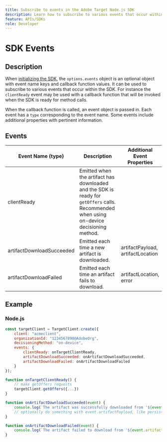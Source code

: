 ```yaml
---
title: Subscribe to events in the Adobe Target Node.js SDK
description: Learn how to subscribe to various events that occur within the Node.js SDK using the OnDeviceDecisioningHandler object.
feature: APIs/SDKs
role: Developer
---
```


# SDK Events

## Description

When [initializing the SDK](initialize-sdk.md), the `options.events` object is an optional object with event name keys and callback function values. It can be used to subscribe to various events that occur within the SDK. For instance the `clientReady` event may be used with a callback function that will be invoked when the SDK is ready for method calls.

When the callback function is called, an event object is passed in. Each event has a `type` corresponding to the event name. Some events include additional properties with pertinent information.

## Events

|Event Name (type)|Description|Additional Event Properties|
| --- | --- | --- |
|clientReady|Emitted when the artifact has downloaded and the SDK is ready for `getOffers` calls. Recommended when using on-device decisioning method.|
|artifactDownloadSucceeded|Emitted each time a new artifact is downloaded.|artifactPayload, artifactLocation|
|artifactDownloadFailed|Emitted each time an artifact fails to download.|artifactLocation, error|

## Example

### Node.js

```js
const targetClient = TargetClient.create({
    client: "acmeclient",
    organizationId: "1234567890@AdobeOrg",
    decisioningMethod: "on-device",
    events: {
        clientReady: onTargetClientReady,
        artifactDownloadSucceeded: onArtifactDownloadSucceeded,
        artifactDownloadFailed: onArtifactDownloadFailed
    }
});

function onTargetClientReady() {
    // make getOffers requests
    targetClient.getOffers({...})            
}

function onArtifactDownloadSucceeded(event) {
    console.log(`The artifact was successfully downloaded from '${event.artifactLocation}'`);
    // optionally do something with event.artifactPayload, like persist it
}

function onArtifactDownloadFailed(event) {
    console.log(`The artifact failed to download from '${event.artifactLocation}' with the following error message: ${event.error.message}`);
}
```